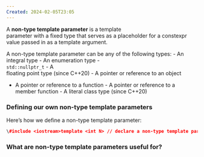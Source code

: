 ```yaml
---
Created: 2024-02-05T23:05
---
```

A **non-type template parameter** is a template  
parameter with a fixed type that serves as a placeholder for a constexpr  
value passed in as a template argument.  

A non-type template parameter can be any of the following types: - An  
integral type - An enumeration type -  
`std::nullptr_t` - A  
floating point type (since C++20) - A pointer or reference to an object  
- A pointer or reference to a function - A pointer or reference to a  
member function - A literal class type (since C++20)  

### Defining our own non-type template parameters

Here’s how we define a non-type template parameter:

```C++
\#include <iostream>template <int N> // declare a non-type template parameter of type int named Nvoid print(){    std::cout << N << '\n'; // use value of N here}int main(){    print<5>(); // 5 is our non-type template argument    return 0;}
```

### What are non-type template parameters useful for?